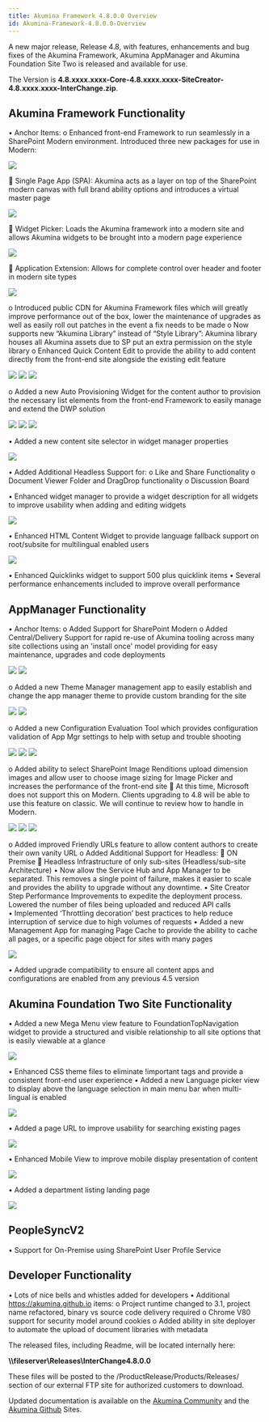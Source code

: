 ```yaml
---
title: Akumina Framework 4.8.0.0 Overview
id: Akumina-Framework-4.8.0.0-Overview
---
```



A new major release, Release 4.8, with features, enhancements and bug fixes of the Akumina Framework, Akumina AppManager and Akumina Foundation Site Two is released and available for use.  
 
The Version is **4.8.xxxx.xxxx-Core-4.8.xxxx.xxxx-SiteCreator-4.8.xxxx.xxxx-InterChange.zip**.

## Akumina Framework Functionality
•	Anchor Items:
o	Enhanced front-end Framework to run seamlessly in a SharePoint Modern environment.  Introduced three new packages for use in Modern:

![](https://akuminadownloads.blob.core.windows.net/wiki/AkuminaDev/48releasemodules.png)
 

	Single Page App (SPA):  Akumina acts as a layer on top of the SharePoint modern canvas with full brand ability options and introduces a virtual master page
 
![](https://akuminadownloads.blob.core.windows.net/wiki/AkuminaDev/48releasehomepage.png)
 

	Widget Picker: Loads the Akumina framework into a modern site and allows Akumina widgets to be brought into a modern page experience

![](https://akuminadownloads.blob.core.windows.net/wiki/AkuminaDev/48releasewidgetpicker.png)
 

	Application Extension:  Allows for complete control over header and footer in modern site types

![](https://akuminadownloads.blob.core.windows.net/wiki/AkuminaDev/48releaseappext.png)
 

o	Introduced public CDN for Akumina Framework files which will greatly improve performance out of the box, lower the maintenance of upgrades as well as easily roll out patches in the event a fix needs to be made
o	Now supports new “Akumina Library” instead of “Style Library”:  Akumina library houses all Akumina assets due to SP put an extra permission on the style library 
o	Enhanced Quick Content Edit to provide the ability to add content directly from the front-end site alongside the existing edit feature

![](https://akuminadownloads.blob.core.windows.net/wiki/AkuminaDev/48releasequickcontent1.png)
![](https://akuminadownloads.blob.core.windows.net/wiki/AkuminaDev/48releasequickcontent2.png)
![](https://akuminadownloads.blob.core.windows.net/wiki/AkuminaDev/48releasequickcontent3.png)
    

o	Added a new Auto Provisioning Widget for the content author to provision the necessary list elements from the front-end Framework to easily manage and extend the DWP solution

![](https://akuminadownloads.blob.core.windows.net/wiki/AkuminaDev/48releaselistselector1.png)
![](https://akuminadownloads.blob.core.windows.net/wiki/AkuminaDev/48releaselistselector2.png)
![](https://akuminadownloads.blob.core.windows.net/wiki/AkuminaDev/48releaselistselector3.png)           

•	Added a new content site selector in widget manager properties 

![](https://akuminadownloads.blob.core.windows.net/wiki/AkuminaDev/48releasecontentsiteselector.png)
 
•	Added Additional Headless Support for:
o	Like and Share Functionality
o	Document Viewer Folder and DragDrop functionality
o	Discussion Board

•	Enhanced widget manager to provide a widget description for all widgets to improve usability when adding and editing widgets

![](https://akuminadownloads.blob.core.windows.net/wiki/AkuminaDev/48releasewidgetmanager.png) 

•	Enhanced HTML Content Widget to provide language fallback support on root/subsite for multilingual enabled users

![](https://akuminadownloads.blob.core.windows.net/wiki/AkuminaDev/48releasewidgetmanager2.png)
 
•	Enhanced Quicklinks widget to support 500 plus quicklink items
•	Several performance enhancements included to improve overall performance

## AppManager Functionality

•	Anchor Items:
o	Added Support for SharePoint Modern
o	Added Central/Delivery Support for rapid re-use of Akumina tooling across many site collections using an 'install once' model providing for easy maintenance, upgrades and code deployments 
    
![](https://akuminadownloads.blob.core.windows.net/wiki/AkuminaDev/48releasecentralsitediagram.png)
![](https://akuminadownloads.blob.core.windows.net/wiki/AkuminaDev/48releaseappmgrprovision.png)

o	Added a new Theme Manager management app to easily establish and change the app manager theme to provide custom branding for the site
  
![](https://akuminadownloads.blob.core.windows.net/wiki/AkuminaDev/48releaseappmgrthemepicker.png)
![](https://akuminadownloads.blob.core.windows.net/wiki/AkuminaDev/48releaseappmgrthemepicker2.png)

o	Added a new Configuration Evaluation Tool which provides configuration validation of App Mgr settings to help with setup and trouble shooting 

![](https://akuminadownloads.blob.core.windows.net/wiki/AkuminaDev/48releaseappmgrevaltool1.png)
![](https://akuminadownloads.blob.core.windows.net/wiki/AkuminaDev/48releaseappmgrevaltool2.png)
![](https://akuminadownloads.blob.core.windows.net/wiki/AkuminaDev/48releaseappmgrevaltool3.png)   

o	Added ability to select SharePoint Image Renditions upload dimension images and allow user to choose image sizing for Image Picker and increases the performance of the front-end site
	At this time, Microsoft does not support this on Modern.  Clients upgrading to 4.8 will be able to use this feature on classic.  We will continue to review how to handle in Modern.

![](https://akuminadownloads.blob.core.windows.net/wiki/AkuminaDev/48releaseappmgrimagepicker1.png)
![](https://akuminadownloads.blob.core.windows.net/wiki/AkuminaDev/48releaseappmgrimagepicker2.png)
![](https://akuminadownloads.blob.core.windows.net/wiki/AkuminaDev/48releaseappmgrimagepicker3.png)
    
o	Added improved Friendly URLs feature to allow content authors to create their own vanity URL
o	Added Additional Support for Headless:
	ON Premise
	Headless Infrastructure of only sub-sites (Headless/sub-site Architecture)
•	Now allow the Service Hub and App Manager to be separated.   This removes a single point of failure, makes it easier to scale and provides the ability to upgrade without any downtime.
•	Site Creator Step Performance Improvements to expedite the deployment process. Lowered the number of files being uploaded and reduced API calls  
•	Implemented ‘Throttling decoration’ best practices to help reduce interruption of service due to high volumes of requests
•	Added a new Management App for managing Page Cache to provide the ability to cache all pages, or a specific page object for sites with many pages 

![](https://akuminadownloads.blob.core.windows.net/wiki/AkuminaDev/48releaseappmgrpagecache.png)
 
•	Added upgrade compatibility to ensure all content apps and configurations are enabled from any previous 4.5 version

## Akumina Foundation Two Site Functionality

•	Added a new Mega Menu view feature to FoundationTopNavigation widget to provide a structured and visible relationship to all site options that is easily viewable at a glance

![](https://akuminadownloads.blob.core.windows.net/wiki/AkuminaDev/48releasemegamenu.png)
 
•	Enhanced CSS theme files to eliminate !important tags and provide a consistent front-end user experience
•	Added a new Language picker view to display above the language selection in main menu bar when multi-lingual is enabled

![](https://akuminadownloads.blob.core.windows.net/wiki/AkuminaDev/48releaselanguagepicker.png)
 
•	Added a page URL to improve usability for searching existing pages

![](https://akuminadownloads.blob.core.windows.net/wiki/AkuminaDev/48releasesearchresults.png)
 
•	Enhanced Mobile View to improve mobile display presentation of content 

![](https://akuminadownloads.blob.core.windows.net/wiki/AkuminaDev/48releasemobileview.png)
 
•	Added a department listing landing page 

![](https://akuminadownloads.blob.core.windows.net/wiki/AkuminaDev/48releasedepartmentpage.png)
 

## PeopleSyncV2

•	Support for On-Premise using SharePoint User Profile Service

## Developer Functionality

•	Lots of nice bells and whistles added for developers 
•	Additional https://akumina.github.io items:
o	Project runtime changed to 3.1, project name refactored, binary vs source code delivery required
o	Chrome V80 support for security model around cookies
o	Added ability in site deployer to automate the upload of document libraries with metadata

The released files, including Readme, will be located internally here:
 
**\\\\fileserver\Releases\InterChange4.8.0.0**
 
These files will be posted to the /ProductRelease/Products/Releases/ section of our external FTP site for authorized customers to download.
 
Updated documentation is available on the [Akumina Community](https://community.akumina.com) and the [Akumina Github](https://akumina.github.io) Sites.